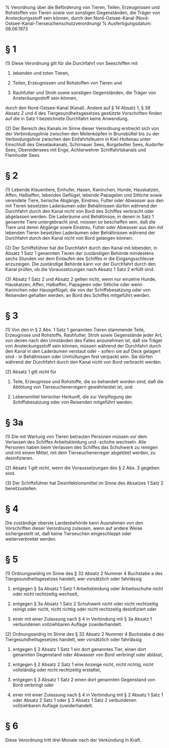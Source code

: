 % Verordnung über die Beförderung von Tieren, Teilen, Erzeugnissen und Rohstoffen von Tieren sowie von sonstigen Gegenständen, die Träger von Ansteckungsstoff sein können, durch den Nord-Ostsee-Kanal  (Nord-Ostsee-Kanal-Tierseuchenschutzverordnung)
% Ausfertigungsdatum: 08.06.1973
 
# § 1

(1) Diese Verordnung gilt für die Durchfahrt von Seeschiffen mit

1. lebenden und toten Tieren,

2. Teilen, Erzeugnissen und Rohstoffen von Tieren und

3. Rauhfutter und Stroh sowie sonstigen Gegenständen, die Träger von Ansteckungsstoff sein können,

durch den Nord-Ostsee-Kanal (Kanal). Andere auf § 14 Absatz 1, § 38 Absatz 2 und 4 des Tiergesundheitsgesetzes gestützte Vorschriften finden auf die in Satz 1 bezeichnete Durchfahrt keine Anwendung.

(2) Der Bereich des Kanals im Sinne dieser Verordnung erstreckt sich von der Verbindungslinie zwischen den Molenköpfen in Brunsbüttel bis zu der Verbindungslinie zwischen den Einfahrtsfeuern in Kiel-Holtenau unter Einschluß des Gieselaukanals, Schirnauer Sees, Borgstedter Sees, Audorfer Sees, Obereidersees mit Enge, Achterwehrer Schiffahrtskanals und Flemhuder Sees.

# § 2

(1) Lebende Klauentiere, Einhufer, Hasen, Kaninchen, Hunde, Hauskatzen, Affen, Halbaffen, lebendes Geflügel, lebende Papageien und Sittiche sowie verendete Tiere, tierische Abgänge, Einstreu, Futter oder Abwasser aus den mit Tieren besetzten Laderäumen oder Behältnissen dürfen während der Durchfahrt durch den Kanal nicht von Bord des Schiffes verbracht oder abgelassen werden. Die Laderäume und Behältnisse, in denen in Satz 1 genannte Tiere untergebracht sind, müssen so beschaffen sein, daß die Tiere und deren Abgänge sowie Einstreu, Futter oder Abwasser aus den mit lebenden Tieren besetzten Laderäumen oder Behältnissen während der Durchfahrt durch den Kanal nicht von Bord gelangen können.

(2) Der Schiffsführer hat die Durchfahrt durch den Kanal mit lebenden, in Absatz 1 Satz 1 genannten Tieren der zuständigen Behörde mindestens sechs Stunden vor dem Einlaufen des Schiffes in die Eingangsschleuse anzuzeigen. Die zuständige Behörde kann vor der Durchfahrt durch den Kanal prüfen, ob die Voraussetzungen nach Absatz 1 Satz 2 erfüllt sind.

(3) Absatz 1 Satz 2 und Absatz 2 gelten nicht, wenn nur einzelne Hunde, Hauskatzen, Affen, Halbaffen, Papageien oder Sittiche oder wenn Kaninchen oder Hausgeflügel, die von der Schiffsbesatzung oder von Reisenden gehalten werden, an Bord des Schiffes mitgeführt werden.

# § 3

(1) Von den in § 2 Abs. 1 Satz 1 genannten Tieren stammende Teile, Erzeugnisse und Rohstoffe, Rauhfutter, Stroh sowie Gegenstände jeder Art, von denen nach den Umständen des Falles anzunehmen ist, daß sie Träger von Ansteckungsstoff sein können, müssen während der Durchfahrt durch den Kanal in den Laderäumen verstaut oder - sofern sie auf Deck gelagert sind - in Behältnissen oder Umhüllungen fest verpackt sein. Sie dürfen während der Durchfahrt durch den Kanal nicht von Bord verbracht werden.

(2) Absatz 1 gilt nicht für

1. Teile, Erzeugnisse und Rohstoffe, die so behandelt worden sind, daß die Abtötung von Tierseuchenerregern gewährleistet ist, und

2. Lebensmittel tierischer Herkunft, die zur Verpflegung der Schiffsbesatzung oder von Reisenden mitgeführt werden.

# § 3a

(1) Die mit Wartung von Tieren betrauten Personen müssen vor dem Verlassen des Schiffes Arbeitskleidung und -schuhe wechseln. Alle Personen haben beim Verlassen des Schiffes das Schuhwerk zu reinigen und mit einem Mittel, mit dem Tierseuchenerreger abgetötet werden, zu desinfizieren.

(2) Absatz 1 gilt nicht, wenn die Voraussetzungen des § 2 Abs. 3 gegeben sind.

(3) Der Schiffsführer hat Desinfektionsmittel im Sinne des Absatzes 1 Satz 2 bereitzustellen.

# § 4

Die zuständige oberste Landesbehörde kann Ausnahmen von den Vorschriften dieser Verordnung zulassen, wenn auf andere Weise sichergestellt ist, daß keine Tierseuchen eingeschleppt oder weiterverbreitet werden.

# § 5

(1) Ordnungswidrig im Sinne des § 32 Absatz 2 Nummer 4 Buchstabe a des Tiergesundheitsgesetzes handelt, wer vorsätzlich oder fahrlässig

1. entgegen § 3a Absatz 1 Satz 1 Arbeitskleidung oder Arbeitsschuhe nicht oder nicht rechtzeitig wechselt,

2. entgegen § 3a Absatz 1 Satz 2 Schuhwerk nicht oder nicht rechtzeitig reinigt oder nicht, nicht richtig oder nicht rechtzeitig desinfiziert oder

3. einer mit einer Zulassung nach § 4 in Verbindung mit § 3a Absatz 1 verbundenen vollziehbaren Auflage zuwiderhandelt.

(2) Ordnungswidrig im Sinne des § 32 Absatz 2 Nummer 4 Buchstabe d des Tiergesundheitsgesetzes handelt, wer vorsätzlich oder fahrlässig

1. entgegen § 2 Absatz 1 Satz 1 ein dort genanntes Tier, einen dort genannten Gegenstand oder Abwasser von Bord verbringt oder ablässt,

2. entgegen § 2 Absatz 2 Satz 1 eine Anzeige nicht, nicht richtig, nicht vollständig oder nicht rechtzeitig erstattet,

3. entgegen § 3 Absatz 1 Satz 2 einen dort genannten Gegenstand von Bord verbringt oder

4. einer mit einer Zulassung nach § 4 in Verbindung mit § 2 Absatz 1 Satz 1 oder Absatz 2 Satz 1 oder § 3 Absatz 1 Satz 2 verbundenen vollziehbaren Auflage zuwiderhandelt.

# § 6

Diese Verordnung tritt drei Monate nach der Verkündung in Kraft.
